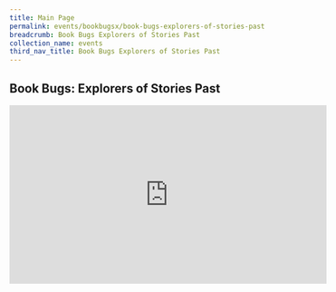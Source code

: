 ```yaml
---
title: Main Page
permalink: events/bookbugsx/book-bugs-explorers-of-stories-past
breadcrumb: Book Bugs Explorers of Stories Past
collection_name: events
third_nav_title: Book Bugs Explorers of Stories Past
---
```


## Book Bugs: Explorers of Stories Past
<div class="bp-youtube">
<iframe width="560" height="315" src="https://www.youtube.com/embed/mDsNq7wx8Xc?playlist=mDsNq7wx8Xc&controls=0&autoplay=1&loop=1" frameborder="0" allow="accelerometer; autoplay; clipboard-write; encrypted-media; gyroscope; picture-in-picture" allowfullscreen></iframe>
</div>

